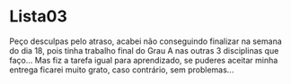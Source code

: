 # Lista03
Peço desculpas pelo atraso, acabei não conseguindo finalizar na semana do dia 18, pois tinha trabalho final do Grau A nas outras 3 disciplinas que faço...
Mas fiz a tarefa igual para aprendizado, se puderes aceitar minha entrega ficarei muito grato, caso contrário, sem problemas...
